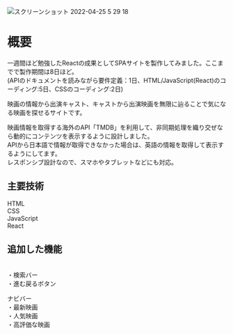![スクリーンショット 2022-04-25 5 29 18](https://user-images.githubusercontent.com/96303806/164995276-ac9a5be6-460f-45c0-8fee-3645a652c975.png)




<h1>概要</h1>

一週間ほど勉強したReactの成果としてSPAサイトを製作してみました。ここまでで製作期間は8日ほど。<br>
(APIのドキュメントを読みながら要件定義：1日、HTML/JavaScript(React)のコーディング:5日、CSSのコーディング:2日)<br>

映画の情報から出演キャスト、キャストから出演映画を無限に辿ることで気になる映画を探せるサイトです。<br>

映画情報を取得する海外のAPI「TMDB」を利用して、非同期処理を織り交ぜなら動的にコンテンツを表示するように設計しました。<br>
APIから日本語で情報が取得できなかった場合は、英語の情報を取得して表示するようにしてます。<br>
レスポンシブ設計なので、スマホやタブレットなどにも対応。

<h2>主要技術</h2>
HTML<br>
CSS<br>
JavaScript<br>
React<br>

<h2>追加した機能</h2><br>
・検索バー<br>
・進む戻るボタン<br>

ナビバー<br>
・最新映画<br>
・人気映画<br>
・高評価な映画<br>


